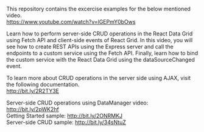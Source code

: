 This repository contains the excercise examples for the below mentioned video.<br/>
https://www.youtube.com/watch?v=lGEPmY0bOws


Learn how to perform server-side CRUD operations in the React Data Grid using Fetch API and client-side events of React Grid. In this video, you will see how to create REST APIs using the Express server and call the endpoints to a custom service using the Fetch API. Finally, learn how to bind the custom service with the React Data Grid using the dataSourceChanged event.

To learn more about CRUD operations in the server side using AJAX, visit the following documentation.<br/>
http://bit.ly/2R2TY3E

Server-side CRUD operations using DataManager video: http://bit.ly/2pWK2hf
<br/>Getting Started sample: http://bit.ly/2ONRMKJ
<br/>Server-side CRUD sample: http://bit.ly/34sNtuZ
